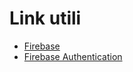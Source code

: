 # Link utili
- [Firebase](https://firebase.google.com/docs/android/setup?hl=en&%3Bauthuser=1&authuser=1#kotlin+ktx_2)
- [Firebase Authentication](https://firebase.google.com/docs/auth/android/start?authuser=1#kotlin+ktx_2)
